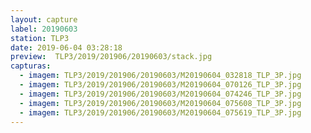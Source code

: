 ```yaml
---
layout: capture
label: 20190603
station: TLP3
date: 2019-06-04 03:28:18
preview:  TLP3/2019/201906/20190603/stack.jpg
capturas:
  - imagem: TLP3/2019/201906/20190603/M20190604_032818_TLP_3P.jpg
  - imagem: TLP3/2019/201906/20190603/M20190604_070126_TLP_3P.jpg
  - imagem: TLP3/2019/201906/20190603/M20190604_074246_TLP_3P.jpg
  - imagem: TLP3/2019/201906/20190603/M20190604_075608_TLP_3P.jpg
  - imagem: TLP3/2019/201906/20190603/M20190604_075619_TLP_3P.jpg
---
```

